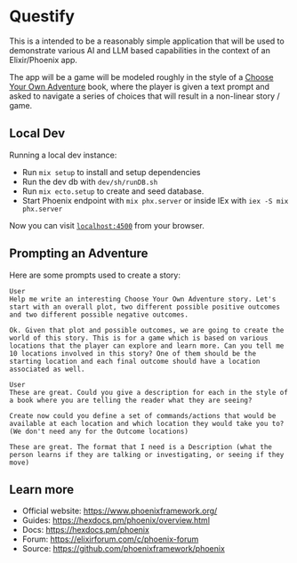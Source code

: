 # Questify

This is a intended to be a reasonably simple application that will be used to demonstrate various AI and LLM based capabilities in the context of an Elixir/Phoenix app.

The app will be a game will be modeled roughly in the style of a [Choose Your Own Adventure](https://en.wikipedia.org/wiki/Choose_Your_Own_Adventure) book, where the player is given a text prompt and asked to navigate a series of choices that will result in a non-linear story / game.


## Local Dev

Running a local dev instance:

  * Run `mix setup` to install and setup dependencies
  * Run the dev db with `dev/sh/runDB.sh`
  * Run `mix ecto.setup` to create and seed database.
  * Start Phoenix endpoint with `mix phx.server` or inside IEx with `iex -S mix phx.server`

Now you can visit [`localhost:4500`](http://localhost:4500) from your browser.

## Prompting an Adventure

Here are some prompts used to create a story:

```
User
Help me write an interesting Choose Your Own Adventure story. Let's start with an overall plot, two different possible positive outcomes and two different possible negative outcomes.

Ok. Given that plot and possible outcomes, we are going to create the world of this story. This is for a game which is based on various locations that the player can explore and learn more. Can you tell me 10 locations involved in this story? One of them should be the starting location and each final outcome should have a location associated as well.

User
These are great. Could you give a description for each in the style of a book where you are telling the reader what they are seeing?

Create now could you define a set of commands/actions that would be available at each location and which location they would take you to? (We don't need any for the Outcome locations)

These are great. The format that I need is a Description (what the person learns if they are talking or investigating, or seeing if they move) 
```

## Learn more

  * Official website: https://www.phoenixframework.org/
  * Guides: https://hexdocs.pm/phoenix/overview.html
  * Docs: https://hexdocs.pm/phoenix
  * Forum: https://elixirforum.com/c/phoenix-forum
  * Source: https://github.com/phoenixframework/phoenix
